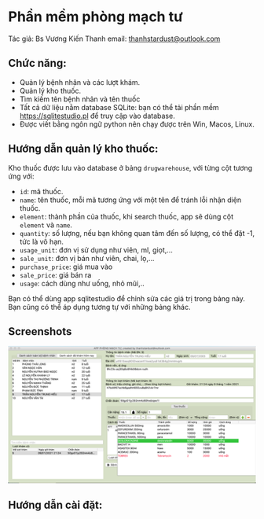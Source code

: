 # Phần mềm phòng mạch tư
Tác giả: Bs Vương Kiến Thanh
email: thanhstardust@outlook.com

## Chức năng:
- Quản lý bệnh nhân và các lượt khám.
- Quản lý kho thuốc.
- Tìm kiếm tên bệnh nhân và tên thuốc
- Tất cả dữ liệu nằm database SQLite: bạn có thể tải phần mềm https://sqlitestudio.pl để truy cập vào database.
- Được viết bằng ngôn ngữ python nên chạy được trên Win, Macos, Linux.

## Hướng dẫn quản lý kho thuốc:
Kho thuốc được lưu vào database ở bảng `drugwarehouse`, với từng cột tương ứng với:
- `id`: mã thuốc.
- `name`: tên thuốc, mỗi mã tương ứng với một tên để tránh lỗi nhận diện thuốc.
- `element`: thành phần của thuốc, khi search thuốc, app sẽ dùng cột `element` và `name`.
- `quantity`: số lượng, nếu bạn không quan tâm đến số lượng, có thể đặt -1, tức là vô hạn.
- `usage_unit`: đơn vị sử dụng như viên, ml, giọt,...
- `sale_unit`: đơn vị bán như viên, chai, lọ,...
- `purchase_price`: giá mua vào
- `sale_price`: giá bán ra
- `usage`: cách dùng như uống, nhỏ mũi,..

Bạn có thể dùng app sqlitestudio để chỉnh sửa các giá trị trong bảng này. Bạn cũng có thể áp dụng tương tự với những bảng khác.

## Screenshots
![](/screenshots/ss1.png)

## Hướng dẫn cài đặt:
